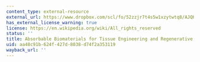 ```yaml
---
content_type: external-resource
external_url: https://www.dropbox.com/scl/fo/52zzjr7t4s5w1xzytwtq8/AJQKBXLqBpJuQlDoA_VF8bM/Chapters/Chapter%206%20Absorbable%20Biomaterials%20for%20Tissue%20Engineering%20and%20Regenerative%20Medicine?dl=0&rlkey=qojtvzyd9q8cpudjtvj939i69
has_external_license_warning: true
license: https://en.wikipedia.org/wiki/All_rights_reserved
status: ''
title: Absorbable Biomaterials for Tissue Engineering and Regenerative Medicine
uid: aa48c91b-624f-427d-8038-d74f2a353119
wayback_url: ''
---
```

